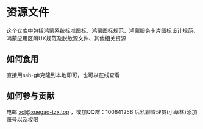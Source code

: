 # 资源文件

这个仓库中包括鸿蒙系统标准图标、鸿蒙图标规范、鸿蒙服务卡片图标设计规范、鸿蒙应用区隔UX规范及脱敏源文件、其他相关资源

## 如何食用

直接用ssh-git克隆到本地即可，也可以在线查看

## 如何参与贡献

电邮 xcl@xuegao-tzx.top ，或加QQ群：100641256 后私聊管理员(小草林)添加账号以及权限

